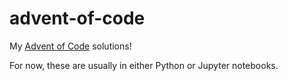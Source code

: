 # advent-of-code
My [Advent of Code](https://adventofcode.com/) solutions!

For now, these are usually in either Python or Jupyter notebooks.
